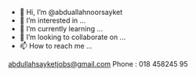 - 👋 Hi, I’m @abduallahnoorsayket
- 👀 I’m interested in ...
- 🌱 I’m currently learning ...
- 💞️ I’m looking to collaborate on ...
- 📫 How to reach me ...

abdullahsayketjobs@gmail.com
Phone : 018 458245 95
<!---
abduallahnoorsayket/abduallahnoorsayket is a ✨ special ✨ repository because its `README.md` (this file) appears on your GitHub profile.
You can click the Preview link to take a look at your changes.
--->
